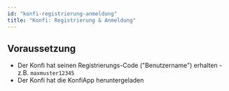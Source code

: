 ```yaml
---
id: "konfi-registrierung-anmeldung"
title: "Konfi: Registrierung & Anmeldung"
---
```


## Voraussetzung
- Der Konfi hat seinen Registrierungs-Code ("Benutzername") erhalten - z.B. `maxmuster12345`
- Der Konfi hat die KonfiApp heruntergeladen